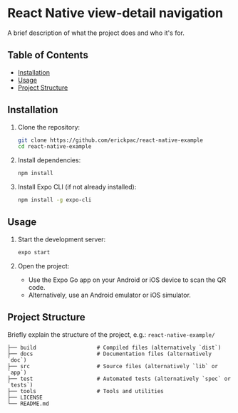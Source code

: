 
# React Native view-detail navigation

A brief description of what the project does and who it's for.

## Table of Contents

- [Installation](#installation)
- [Usage](#usage)
- [Project Structure](#project-structure)

## Installation

1. Clone the repository:
    ```sh
    git clone https://github.com/erickpac/react-native-example
    cd react-native-example
    ```

2. Install dependencies:
    ```sh
    npm install
    ```

3. Install Expo CLI (if not already installed):
    ```sh
    npm install -g expo-cli
    ```

## Usage

1. Start the development server:
    ```sh
    expo start
    ```

2. Open the project:
   - Use the Expo Go app on your Android or iOS device to scan the QR code.
   - Alternatively, use an Android emulator or iOS simulator.

## Project Structure

Briefly explain the structure of the project, e.g.:
`react-native-example/`
    
    ├── build                   # Compiled files (alternatively `dist`)
    ├── docs                    # Documentation files (alternatively `doc`)
    ├── src                     # Source files (alternatively `lib` or `app`)
    ├── test                    # Automated tests (alternatively `spec` or `tests`)
    ├── tools                   # Tools and utilities
    ├── LICENSE
    └── README.md
